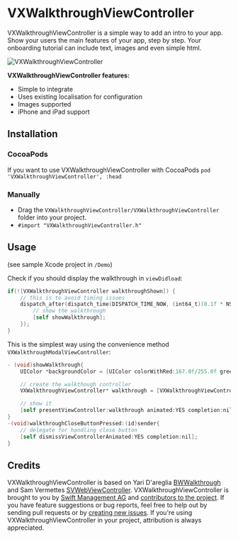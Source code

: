 # VXWalkthroughViewController

VXWalkthroughViewController is a simple way to add an intro to your app.
Show your users the main features of your app, step by step. 
Your onboarding tutorial can include text, images and even simple html.

![VXWalkthroughViewController](https://cloud.githubusercontent.com/assets/314516/5762993/a2ec59da-9ce6-11e4-9c93-690b48eb93b5.png)

**VXWalkthroughViewController features:**

* Simple to integrate
* Uses existing localisation for configuration
* Images supported
* iPhone and iPad support

## Installation

### CocoaPods

If you want to use VXWalkthroughViewController with CocoaPods
`pod 'VXWalkthroughViewController', :head`

### Manually

* Drag the `VXWalkthroughViewController/VXWalkthroughViewController` folder into your project.
* `#import "VXWalkthroughViewController.h"`

## Usage

(see sample Xcode project in `/Demo`)

Check if you should display the walkthrough in `viewDidload`:

```objective-c
if(![VXWalkthroughViewController walkthroughShown]) {
	// this is to avoid timing issues
	dispatch_after(dispatch_time(DISPATCH_TIME_NOW, (int64_t)(0.1f * NSEC_PER_SEC)), dispatch_get_main_queue(), ^{
		// show the walkthrough
		[self showWalkthrough];
	});
}

```

This is the simplest way using the convenience method `VXWalkthroughModalViewController`:

```objective-c
- (void)showWalkthrough{
	UIColor *backgroundColor = [UIColor colorWithRed:167.0f/255.0f green:131.0f/255.0f blue:82.0f/255.0f alpha:1.0f];

	// create the walkthough controller
	VXWalkthroughViewController* walkthrough = [VXWalkthroughViewController initWithDelegate:self withBackgroundColor:backgroundColor];

	// show it
	[self presentViewController:walkthrough animated:YES completion:nil];
}
-(void)walkthroughCloseButtonPressed:(id)sender{
	// delegate for handling close button
	[self dismissViewControllerAnimated:YES completion:nil];
}
```

## Credits

VXWalkthroughViewController is based on Yari D'areglia [BWWalkthrough](https://github.com/ariok/BWWalkthrough) and Sam Vermettes [SVWebViewController](https://github.com/samvermette/SVWebViewController).
VXWalkthroughViewController is brought to you by [Swift Management AG](http://www.swift.ch) and [contributors to the project](https://github.com/swiftmanagementag/VXWalkthroughViewController/contributors). If you have feature suggestions or bug reports, feel free to help out by sending pull requests or by [creating new issues](https://github.com/swiftmanagementag/VXWalkthroughViewController/issues/new). If you're using VXWalkthroughViewController in your project, attribution is always appreciated.
